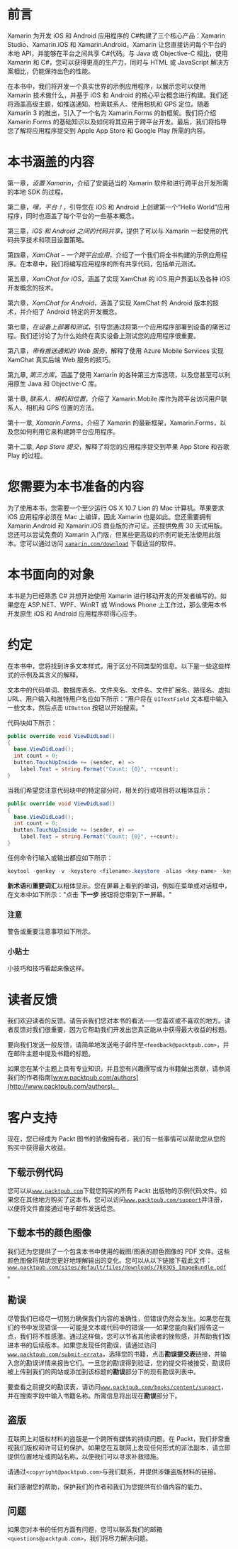 # 前言

Xamarin 为开发 iOS 和 Android 应用程序的 C#构建了三个核心产品：Xamarin Studio、Xamarin.iOS 和 Xamarin.Android。Xamarin 让您直接访问每个平台的本地 API，并能够在平台之间共享 C#代码。与 Java 或 Objective-C 相比，使用 Xamarin 和 C#，您可以获得更高的生产力，同时与 HTML 或 JavaScript 解决方案相比，仍能保持出色的性能。

在本书中，我们将开发一个真实世界的示例应用程序，以展示您可以使用 Xamarin 技术做什么，并基于 iOS 和 Android 的核心平台概念进行构建。我们还将涵盖高级主题，如推送通知、检索联系人、使用相机和 GPS 定位。随着 Xamarin 3 的推出，引入了一个名为 Xamarin.Forms 的新框架。我们将介绍 Xamarin.Forms 的基础知识以及如何将其应用于跨平台开发。最后，我们将指导您了解将应用程序提交到 Apple App Store 和 Google Play 所需的内容。

# 本书涵盖的内容

第一章，*设置 Xamarin*，介绍了安装适当的 Xamarin 软件和进行跨平台开发所需的本地 SDK 的过程。

第二章，*嘿，平台！*，引导您在 iOS 和 Android 上创建第一个“Hello World”应用程序，同时也涵盖了每个平台的一些基本概念。

第三章，*iOS 和 Android 之间的代码共享*，提供了可以与 Xamarin 一起使用的代码共享技术和项目设置策略。

第四章，*XamChat – 一个跨平台应用*，介绍了一个我们将全书构建的示例应用程序。在本章中，我们将编写应用程序的所有共享代码，包括单元测试。

第五章，*XamChat for iOS*，涵盖了实现 XamChat 的 iOS 用户界面以及各种 iOS 开发概念的技术。

第六章，*XamChat for Android*，涵盖了实现 XamChat 的 Android 版本的技术，并介绍了 Android 特定的开发概念。

第七章，*在设备上部署和测试*，引导您通过将第一个应用程序部署到设备的痛苦过程。我们还讨论了为什么始终在真实设备上测试您的应用程序很重要。

第八章，*带有推送通知的 Web 服务*，解释了使用 Azure Mobile Services 实现 XamChat 真实后端 Web 服务的技巧。

第九章, *第三方库*，涵盖了使用 Xamarin 的各种第三方库选项，以及您甚至可以利用原生 Java 和 Objective-C 库。

第十章, *联系人、相机和位置*，介绍了 Xamarin.Mobile 库作为跨平台访问用户联系人、相机和 GPS 位置的方法。

第十一章, *Xamarin.Forms*，介绍了 Xamarin 的最新框架，Xamarin.Forms，以及您如何利用它来构建跨平台应用程序。

第十二章, *App Store 提交*，解释了将您的应用程序提交到苹果 App Store 和谷歌 Play 的过程。

# 您需要为本书准备的内容

为了使用本书，您需要一个至少运行 OS X 10.7 Lion 的 Mac 计算机。苹果要求 iOS 应用程序必须在 Mac 上编译，因此 Xamarin 也是如此。您还需要拥有 Xamarin.Android 和 Xamarin.iOS 商业版的许可证。还提供免费 30 天试用版。您还可以尝试免费的 Xamarin 入门版，但某些更高级的示例可能无法使用此版本。您可以通过访问 [`xamarin.com/download`](http://xamarin.com/download) 下载适当的软件。

# 本书面向的对象

本书是为已经熟悉 C# 并想开始使用 Xamarin 进行移动开发的开发者编写的。如果您在 ASP.NET、WPF、WinRT 或 Windows Phone 上工作过，那么使用本书开发原生 iOS 和 Android 应用程序将得心应手。

# 约定

在本书中，您将找到许多文本样式，用于区分不同类型的信息。以下是一些这些样式的示例及其含义的解释。

文本中的代码单词、数据库表名、文件夹名、文件名、文件扩展名、路径名、虚拟 URL、用户输入和推特用户名应如下所示："用户将在 `UITextField` 文本框中输入一些文本，然后点击 `UIButton` 按钮以开始搜索。"

代码块如下所示：

```cs
public override void ViewDidLoad() 
{
  base.ViewDidLoad();
  int count = 0;
  button.TouchUpInside += (sender, e) => 
    label.Text = string.Format("Count: {0}", ++count);
}
```

当我们希望您注意代码块中的特定部分时，相关的行或项目将以粗体显示：

```cs
public override void ViewDidLoad() 
{
  base.ViewDidLoad();
  int count = 0;
  button.TouchUpInside += (sender, e) => 
    label.Text = string.Format("Count: {0}", ++count);
}
```

任何命令行输入或输出都应如下所示：

```cs
keytool -genkey -v -keystore <filename>.keystore -alias <key-name> -keyalg RSA -keysize 2048 -validity 10000

```

**新术语**和**重要词汇**以粗体显示。您在屏幕上看到的单词，例如在菜单或对话框中，在文本中如下所示："点击 **下一步** 按钮将您带到下一屏幕。"

### 注意

警告或重要注意事项如下所示。

### 小贴士

小技巧和技巧看起来像这样。

# 读者反馈

我们欢迎读者的反馈。请告诉我们您对本书的看法——您喜欢或不喜欢的地方。读者反馈对我们很重要，因为它帮助我们开发出您真正能从中获得最大收益的标题。

要向我们发送一般反馈，请简单地发送电子邮件至`<feedback@packtpub.com>`，并在邮件主题中提及书籍的标题。

如果您在某个主题上具有专业知识，并且您有兴趣撰写或为书籍做出贡献，请参阅我们的作者指南[www.packtpub.com/authors](http://www.packtpub.com/authors)。

# 客户支持

现在，您已经成为 Packt 图书的骄傲拥有者，我们有一些事情可以帮助您从您的购买中获得最大收益。

## 下载示例代码

您可以从[`www.packtpub.com`](http://www.packtpub.com)下载您购买的所有 Packt 出版物的示例代码文件。如果您在其他地方购买了这本书，您可以访问[`www.packtpub.com/support`](http://www.packtpub.com/support)并注册，以便将文件直接通过电子邮件发送给您。

## 下载本书的颜色图像

我们还为您提供了一个包含本书中使用的截图/图表的颜色图像的 PDF 文件。这些颜色图像将帮助您更好地理解输出的变化。您可以从以下链接下载此文件：[`www.packtpub.com/sites/default/files/downloads/7883OS_ImageBundle.pdf`](https://www.packtpub.com/sites/default/files/downloads/7883OS_ImageBundle.pdf)。

## 勘误

尽管我们已经尽一切努力确保我们内容的准确性，但错误仍然会发生。如果您在我们的书中发现错误——可能是文本或代码中的错误——如果您能向我们报告这一点，我们将不胜感激。通过这样做，您可以节省其他读者的挫败感，并帮助我们改进本书的后续版本。如果您发现任何勘误，请通过访问[`www.packtpub.com/submit-errata`](http://www.packtpub.com/submit-errata)，选择您的书籍，点击**勘误****提交****表**链接，并输入您的勘误详情来报告它们。一旦您的勘误得到验证，您的提交将被接受，勘误将被上传到我们的网站或添加到该标题的**勘误**部分下的现有勘误列表中。

要查看之前提交的勘误表，请访问[`www.packtpub.com/books/content/support`](https://www.packtpub.com/books/content/support)，并在搜索字段中输入书籍名称。所需信息将出现在**勘误**部分下。

## 盗版

互联网上对版权材料的盗版是一个跨所有媒体的持续问题。在 Packt，我们非常重视我们版权和许可证的保护。如果您在互联网上发现任何形式的非法副本，请立即提供位置地址或网站名称，以便我们可以寻求补救措施。

请通过`<copyright@packtpub.com>`与我们联系，并提供涉嫌盗版材料的链接。

我们感谢您的帮助，保护我们的作者和我们为您提供有价值内容的能力。

## 问题

如果您对本书的任何方面有问题，您可以联系我们的邮箱 `<questions@packtpub.com>`，我们将尽力解决问题。
